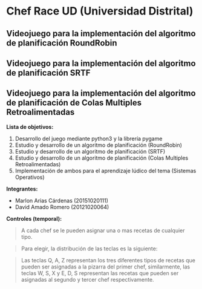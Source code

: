 # Chef Race UD (Universidad Distrital)
## Videojuego para la implementación del algoritmo de planificación RoundRobin
## Videojuego para la implementación del algoritmo de planificación SRTF
## Videojuego para la implementación del algoritmo de planificación de Colas Multiples Retroalimentadas

**Lista de objetivos:**

1. Desarrollo del juego mediante python3 y la librería pygame
2. Estudio y desarrollo de un algoritmo de planificación (RoundRobin)
3. Estudio y desarrollo de un algoritmo de planificación (SRTF)
4. Estudio y desarrollo de un algoritmo de planificación (Colas Multiples Retroalimentadas)
5. Implementación de ambos para el aprendizaje lúdico del tema (Sistemas Operativos)

**Integrantes:**

- Marlon Arias Cárdenas (20151020111)
- David Amado Romero (20121020064)

__Controles (temporal):__
>A cada chef se le pueden asignar una o mas recetas de cualquier tipo.

>Para elegir, la distribución de las teclas es la siguiente:

>Las teclas Q, A, Z representan los tres diferentes tipos de recetas que pueden ser asignadas a la pizarra del primer chef, similarmente, las teclas W, S, X y E, D, S representan las recetas que pueden ser asignadas al segundo y tercer chef respectivamente.
